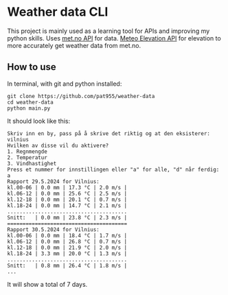 # Weather data CLI
This project is mainly used as a learning tool for APIs and improving my python skills. Uses [met.no API](https://api.met.no/) for data. [Meteo Elevation API](https://api.open-meteo.com/v1/elevation') for elevation to more accurately get weather data from met.no.

## How to use
In terminal, with git and python installed:
```
git clone https://github.com/pat955/weather-data
cd weather-data
python main.py
```

It should look like this:
```
Skriv inn en by, pass på å skrive det riktig og at den eksisterer: vilnius
Hvilken av disse vil du aktivere?
1. Regnmengde
2. Temperatur
3. Vindhastighet
Press et nummer for innstillingen eller "a" for alle, "d" når ferdig: a
Rapport 29.5.2024 for Vilnius:
kl.00-06 | 0.0 mm | 17.3 °C | 2.0 m/s | 
kl.06-12 | 0.0 mm | 25.6 °C | 2.5 m/s | 
kl.12-18 | 0.0 mm | 20.1 °C | 0.7 m/s | 
kl.18-24 | 0.0 mm | 14.7 °C | 2.1 m/s | 
.......................................
Snitt:   | 0.0 mm | 23.8 °C | 2.3 m/s | 
=======================================
Rapport 30.5.2024 for Vilnius:
kl.00-06 | 0.0 mm | 18.4 °C | 1.7 m/s | 
kl.06-12 | 0.0 mm | 26.8 °C | 0.7 m/s | 
kl.12-18 | 0.0 mm | 21.9 °C | 2.0 m/s | 
kl.18-24 | 3.3 mm | 20.0 °C | 1.3 m/s | 
.......................................
Snitt:   | 0.8 mm | 26.4 °C | 1.8 m/s | 
...
```
It will show a total of 7 days.
